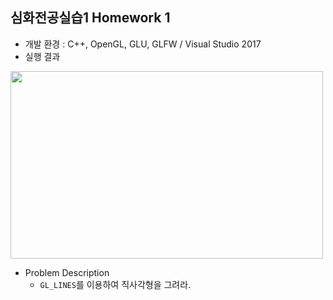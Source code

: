 ## 심화전공실습1 Homework 1
* 개발 환경 : C++, OpenGL, GLU, GLFW / Visual Studio 2017
* 실행 결과

<kbd><img src = "https://user-images.githubusercontent.com/48857568/136228124-c3fbb715-bcbd-48ab-923c-744329241075.JPG" width="500" height="300"></kbd>

* Problem Description
  * `GL_LINES`를 이용하여 직사각형을 그려라.
